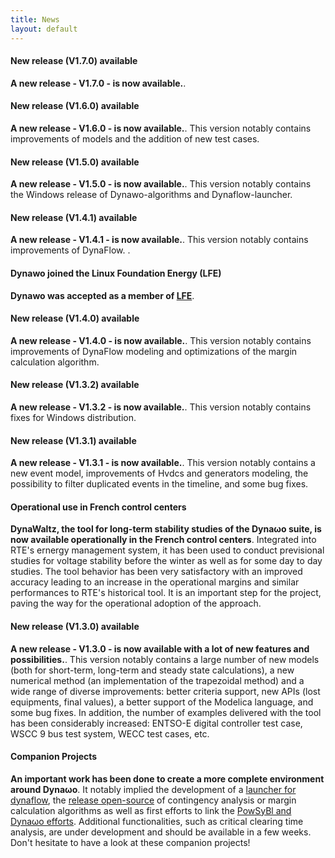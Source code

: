 ```yaml
---
title: News
layout: default
---
```

<!--
    Except where otherwise noted, content in this website is Copyright (c)
    2015-2020, RTE (http://www.rte-france.com) and licensed under a
    CC-BY-4.0 (https://creativecommons.org/licenses/by/4.0/)
    license. All rights reserved.
-->
<a name="V1.7.0Release"></a>

#### New release (V1.7.0) available

**A new release - V1.7.0 - is now available.**.

<a name="V1.6.0Release"></a>

#### New release (V1.6.0) available

**A new release - V1.6.0 - is now available.**. This version notably contains improvements of models and the addition of new test cases.

<a name="V1.5.0Release"></a>

#### New release (V1.5.0) available

**A new release - V1.5.0 - is now available.**. This version notably contains the Windows release of Dynawo-algorithms and Dynaflow-launcher.

<a name="V1.4.1Release"></a>

#### New release (V1.4.1) available

**A new release - V1.4.1 - is now available.**. This version notably contains improvements of DynaFlow.
.
<a name="DynawoInLFE"></a>

#### Dynawo joined the Linux Foundation Energy (LFE)

**Dynawo was accepted as a member of [LFE](https://www.lfenergy.org/)**. 

<a name="V1.4.0Release"></a>

#### New release (V1.4.0) available

**A new release - V1.4.0 - is now available.**. This version notably contains improvements of DynaFlow modeling and optimizations of the margin calculation algorithm.

<a name="V1.3.2Release"></a>

#### New release (V1.3.2) available

**A new release - V1.3.2 - is now available.**. This version notably contains fixes for Windows distribution.

<a name="V1.3.1Release"></a>

#### New release (V1.3.1) available

**A new release - V1.3.1 - is now available.**. This version notably contains a new event model, improvements of Hvdcs and generators modeling, the possibility to filter duplicated events in the timeline, and some bug fixes.

<a name="OperationalUse"></a>

#### Operational use in French control centers

**DynaWaltz, the tool for long-term stability studies of the Dyna&omega;o suite, is now available operationally in the French control centers**. Integrated into RTE's ernergy management system, it has been used to conduct previsional studies for voltage stability before the winter as well as for some day to day studies. The tool behavior has been very satisfactory with an improved accuracy leading to an increase in the operational margins and similar performances to RTE's historical tool. It is an important step for the project, paving the way for the operational adoption of the approach.

<a name="V1.3.0Release"></a>

#### New release (V1.3.0) available

**A new release - V1.3.0 - is now available with a lot of new features and possibilities.**. This version notably contains a large number of new models (both for short-term, long-term and steady state calculations), a new numerical method (an implementation of the trapezoidal method) and a wide range of diverse improvements: better criteria support, new APIs (lost equipments, final values), a better support of the Modelica language, and some bug fixes. In addition, the number of examples delivered with the tool has been considerably increased: ENTSO-E digital controller test case, WSCC 9 bus test system, WECC test cases, etc. 

<a name="Features"></a>

#### Companion Projects

**An important work has been done to create a more complete environment around Dyna&omega;o**. It notably implied the development of a [launcher for dynaflow](https://github.com/dynawo/dynaflow-launcher), the [release open-source](https://github.com/dynawo/dynawo-algorithms) of contingency analysis or margin calculation algorithms as well as first efforts to link the [PowSyBl and Dyna&omega;o efforts](https://github.com/powsybl/powsybl-dynawo). Additional functionalities, such as critical clearing time analysis, are under development and should be available in a few weeks. Don't hesitate to have a look at these companion projects!
